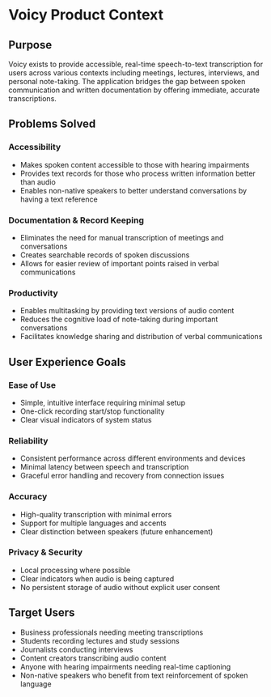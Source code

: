 # Voicy Product Context

## Purpose
Voicy exists to provide accessible, real-time speech-to-text transcription for users across various contexts including meetings, lectures, interviews, and personal note-taking. The application bridges the gap between spoken communication and written documentation by offering immediate, accurate transcriptions.

## Problems Solved

### Accessibility
- Makes spoken content accessible to those with hearing impairments
- Provides text records for those who process written information better than audio
- Enables non-native speakers to better understand conversations by having a text reference

### Documentation & Record Keeping
- Eliminates the need for manual transcription of meetings and conversations
- Creates searchable records of spoken discussions
- Allows for easier review of important points raised in verbal communications

### Productivity
- Enables multitasking by providing text versions of audio content
- Reduces the cognitive load of note-taking during important conversations
- Facilitates knowledge sharing and distribution of verbal communications

## User Experience Goals

### Ease of Use
- Simple, intuitive interface requiring minimal setup
- One-click recording start/stop functionality
- Clear visual indicators of system status

### Reliability
- Consistent performance across different environments and devices
- Minimal latency between speech and transcription
- Graceful error handling and recovery from connection issues

### Accuracy
- High-quality transcription with minimal errors
- Support for multiple languages and accents
- Clear distinction between speakers (future enhancement)

### Privacy & Security
- Local processing where possible
- Clear indicators when audio is being captured
- No persistent storage of audio without explicit user consent

## Target Users
- Business professionals needing meeting transcriptions
- Students recording lectures and study sessions
- Journalists conducting interviews
- Content creators transcribing audio content
- Anyone with hearing impairments needing real-time captioning
- Non-native speakers who benefit from text reinforcement of spoken language 
